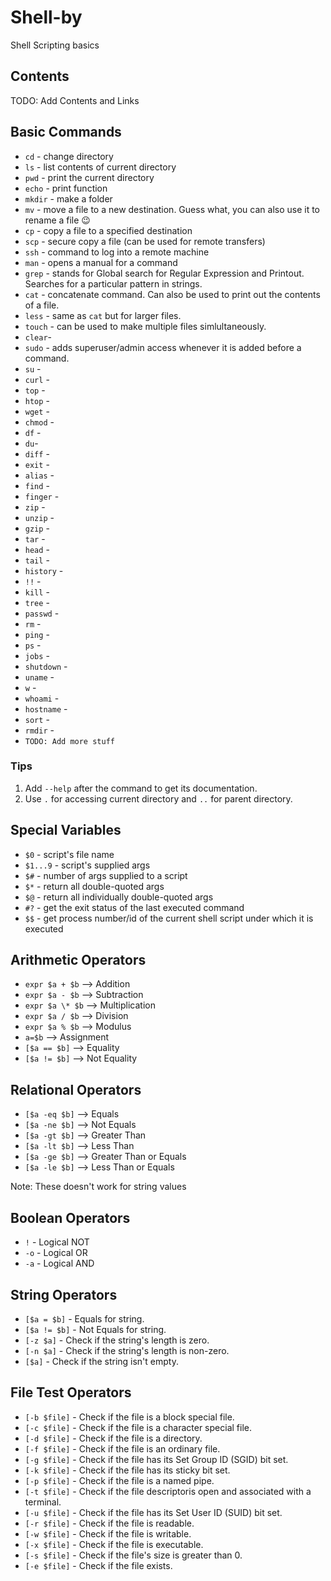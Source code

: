 # Shell-by
Shell Scripting basics

## Contents

TODO: Add Contents and Links

## Basic Commands
- `cd`  - change directory
- `ls` - list contents of current directory
- `pwd` - print the current directory
- `echo` - print function
- `mkdir` - make a folder
- `mv` - move a file to a new destination. Guess what, you can also use it to rename a file :wink:
- `cp` - copy a file to a specified destination
- `scp` - secure copy a file (can be used for remote transfers) 
- `ssh` - command to log into a remote machine
- `man` - opens a manual for a command 
- `grep` - stands for Global search for Regular Expression and Printout. Searches for a particular pattern in strings. 
- `cat` - concatenate command. Can also be used to print out the contents of a file.
- `less` - same as `cat` but for larger files.
- `touch` - can be used to make multiple files simlultaneously.
- `clear`- 
- `sudo` - adds superuser/admin access whenever it is added before a command.
- `su` -
- `curl` - 
- `top` -
- `htop` -
- `wget` -
- `chmod` -
- `df` -
- `du`-
- `diff` -
- `exit` -
- `alias` -
- `find` -
- `finger` -
- `zip` -
- `unzip` -
- `gzip` -
- `tar` -
- `head` -
- `tail` -
- `history` -
- `!!` -
- `kill` -
- `tree` -
- `passwd` -
- `rm` -
- `ping` -
- `ps` -
- `jobs` - 
- `shutdown` -
- `uname` -
- `w` -
- `whoami` -
- `hostname` -
- `sort` -
- `rmdir` -
- `TODO: Add more stuff`

### Tips
1. Add `--help` after the command to get its documentation.
2. Use `.` for accessing current directory and `..` for parent directory.

## Special Variables

- `$0` - script's file name
- `$1...9` - script's supplied args 
- `$#` - number of args supplied to a script
- `$*` - return all double-quoted args 
- `$@` - return all individually double-quoted args
- `#?` - get the exit status of the last executed command
- `$$` - get process number/id of the current shell script under which it is executed

## Arithmetic Operators

- ``expr $a + $b`` --> Addition
- ``expr $a - $b`` --> Subtraction
- ``expr $a \* $b`` --> Multiplication
- ``expr $a / $b`` --> Division
- ``expr $a % $b`` --> Modulus
- `a=$b` --> Assignment
- `[$a == $b]` --> Equality
- `[$a != $b]` --> Not Equality

## Relational Operators

- `[$a -eq $b]` -->  Equals 
- `[$a -ne $b]` -->  Not Equals
- `[$a -gt $b]` -->  Greater Than 
- `[$a -lt $b]` -->  Less Than 
- `[$a -ge $b]` -->  Greater Than or Equals
- `[$a -le $b]` -->  Less Than or Equals

Note: These doesn't work for string values

## Boolean Operators

 - `!` - Logical NOT
 - `-o` - Logical OR
 - `-a` - Logical AND

## String Operators

- `[$a = $b]` - Equals for string.
- `[$a != $b]` - Not Equals for string.
- `[-z $a]` - Check if the string's length is zero.
- `[-n $a]` - Check if the string's length is non-zero.
- `[$a]` - Check if the string isn't empty.

## File Test Operators

- `[-b $file]` - Check if the file is a block special file.
- `[-c $file]` - Check if the file is a character special file.
- `[-d $file]` - Check if the file is a directory.
- `[-f $file]` - Check if the file is an ordinary file.
- `[-g $file]` - Check if the file has its Set Group ID (SGID) bit set.
- `[-k $file]` - Check if the file has its sticky bit set.
- `[-p $file]` - Check if the file is a named pipe.
- `[-t $file]` - Check if the file descriptoris open and associated with a terminal.
- `[-u $file]` - Check if the file has its Set User ID (SUID) bit set.
- `[-r $file]` - Check if the file is readable.
- `[-w $file]` - Check if the file is writable.
- `[-x $file]` - Check if the file is executable.
- `[-s $file]` - Check if the file's size is greater than 0.
- `[-e $file]` - Check if the file exists.
